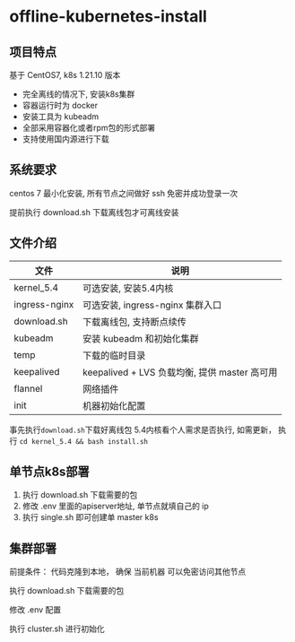 # offline-kubernetes-install

## 项目特点
基于 CentOS7, k8s 1.21.10 版本

- 完全离线的情况下, 安装k8s集群
- 容器运行时为 docker
- 安装工具为 kubeadm
- 全部采用容器化或者rpm包的形式部署
- 支持使用国内源进行下载

## 系统要求

centos 7 最小化安装, 所有节点之间做好 ssh 免密并成功登录一次

提前执行 download.sh 下载离线包才可离线安装

## 文件介绍


| 文件               | 说明                                   |
| ------------------ | -------------------------------------- |
| kernel_5.4    | 可选安装, 安装5.4内核                      |
| ingress-nginx        | 可选安装, ingress-nginx 集群入口               |
| download.sh      | 下载离线包, 支持断点续传               |
| kubeadm          |  安装 kubeadm 和初始化集群        |
|temp|下载的临时目录|
|keepalived|keepalived + LVS 负载均衡, 提供 master 高可用|
|flannel|网络插件|
|init|机器初始化配置|


事先执行`download.sh`下载好离线包
5.4内核看个人需求是否执行, 如需更新， 执行 `cd kernel_5.4 && bash install.sh`

## 单节点k8s部署

1. 执行 download.sh 下载需要的包
2. 修改 .env 里面的apiserver地址, 单节点就填自己的 ip
3. 执行 single.sh 即可创建单 master k8s

## 集群部署

前提条件： 代码克隆到本地， 确保 当前机器 可以免密访问其他节点

执行 download.sh 下载需要的包

修改 .env 配置

执行 cluster.sh 进行初始化


